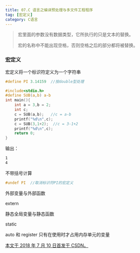 ```yaml
---
title: 07.C 语言之编译预处理与多文件工程程序
tag: [宏定义]
category: C语言
---
```


>宏里面的参数没有数据类型，它所执行的只是文本的替换。
>
>宏的名称中不能出现空格，否则空格之后的部分都将被替换。

<!--more-->

### 宏定义

宏定义将一个标识符定义为一个字符串

```C
#define PI 3.14159  //按double型处理
```

```C
#include<stdio.h>
#define SUB(a,b) a-b
int main(){
    int a = 3,b = 2;
    int c;
    c = SUB(a,b);   //c = a-b
    printf("%d\n",c);
    c = SUB(3,1+2);  //c = 3-1+2
    printf("%d\n",c);
    return 0;
}
```

输出：

```txt
1
4
```

不带括号计算



 ```	C
#undef PI  //取消标识符PI的宏定义
 ```

外部变量与外部函数

extern

静态全局变量与静态函数

static



auto 和 register 只有在使用时才占用内存单元的变量



<u>本文于 2018 年 7 月 10 日首发于 [CSDN](https://blog.csdn.net/wonz5130/article/details/80992357)。</u>	